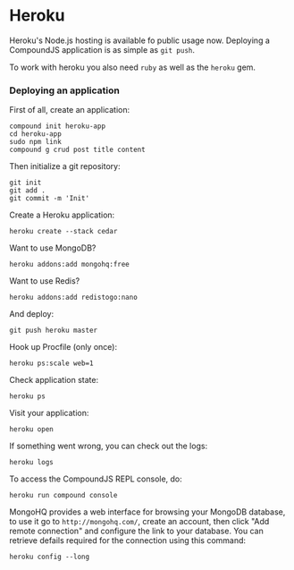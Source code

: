 # Heroku

Heroku's Node.js hosting is available fo public usage now. Deploying a CompoundJS application is as simple as `git push`.

To work with heroku you also need `ruby` as well as the `heroku` gem.

### Deploying an application

First of all, create an application:

```
compound init heroku-app
cd heroku-app
sudo npm link
compound g crud post title content
```

Then initialize a git repository:

```
git init
git add .
git commit -m 'Init'
```

Create a Heroku application:

```
heroku create --stack cedar
```

Want to use MongoDB?

```
heroku addons:add mongohq:free
```

Want to use Redis?

```
heroku addons:add redistogo:nano
```

And deploy:

```
git push heroku master
```

Hook up Procfile (only once):

```
heroku ps:scale web=1
```

Check application state:

```
heroku ps
```

Visit your application:

```
heroku open
```

If something went wrong, you can check out the logs:

```
heroku logs
```

To access the CompoundJS REPL console, do:

```
heroku run compound console
```

MongoHQ provides a web interface for browsing your MongoDB database, to use it go to `http://mongohq.com/`, create an account, then click "Add remote connection" and configure the link to your database. You can retrieve defails required for the connection using this command:

```
heroku config --long
```